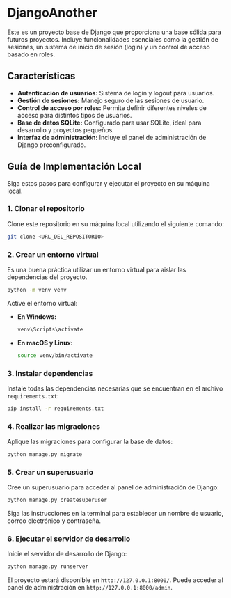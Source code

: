 # DjangoAnother

Este es un proyecto base de Django que proporciona una base sólida para futuros proyectos. Incluye funcionalidades esenciales como la gestión de sesiones, un sistema de inicio de sesión (login) y un control de acceso basado en roles.

## Características

*   **Autenticación de usuarios:** Sistema de login y logout para usuarios.
*   **Gestión de sesiones:** Manejo seguro de las sesiones de usuario.
*   **Control de acceso por roles:** Permite definir diferentes niveles de acceso para distintos tipos de usuarios.
*   **Base de datos SQLite:** Configurado para usar SQLite, ideal para desarrollo y proyectos pequeños.
*   **Interfaz de administración:** Incluye el panel de administración de Django preconfigurado.

## Guía de Implementación Local

Siga estos pasos para configurar y ejecutar el proyecto en su máquina local.

### 1. Clonar el repositorio

Clone este repositorio en su máquina local utilizando el siguiente comando:

```bash
git clone <URL_DEL_REPOSITORIO>
```

### 2. Crear un entorno virtual

Es una buena práctica utilizar un entorno virtual para aislar las dependencias del proyecto.

```bash
python -m venv venv
```

Active el entorno virtual:

*   **En Windows:**
    ```bash
    venv\Scripts\activate
    ```
*   **En macOS y Linux:**
    ```bash
    source venv/bin/activate
    ```

### 3. Instalar dependencias

Instale todas las dependencias necesarias que se encuentran en el archivo `requirements.txt`:

```bash
pip install -r requirements.txt
```

### 4. Realizar las migraciones

Aplique las migraciones para configurar la base de datos:

```bash
python manage.py migrate
```

### 5. Crear un superusuario

Cree un superusuario para acceder al panel de administración de Django:

```bash
python manage.py createsuperuser
```

Siga las instrucciones en la terminal para establecer un nombre de usuario, correo electrónico y contraseña.

### 6. Ejecutar el servidor de desarrollo

Inicie el servidor de desarrollo de Django:

```bash
python manage.py runserver
```

El proyecto estará disponible en `http://127.0.0.1:8000/`. Puede acceder al panel de administración en `http://127.0.0.1:8000/admin`.
